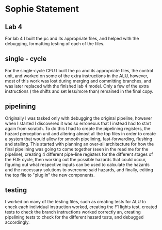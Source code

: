 # Sophie Statement

##  Lab 4
For lab 4 I built the pc and its appropriate files, and helped with the debugging, formatting testing of each of the files.

## single - cycle
For the single-cycle CPU I built the pc and its appropriate files, the control unit, and worked on some of the extra instructions in the ALU, however, most of this work was lost during merging and committing branches, and was later replaced with the finished lab 4 model. Only a few of the extra instructions ( the shifts and set less/more than) remained in the final copy.
## pipelining
Originally I was tasked only with debugging the original pipeline, however when I started I discovered it was so erroneous that I instead had to start again from scratch. To do this I had to create the pipelining registers, the hazard perception unit and altering almost all the top files in order to create a system that would allow for smooth pipelining, fast-forwarding, flushing and stalling.  This started with planning an over-all architecture for how the final pipelining was going to come together (seen in the read me for the pipeline), creating 4 different pipe-line registers for the different stages of the FDE cycle,  then working out the possible hazards that could occur, figuring out what respective inputs can be used to calculate the hazards and the necessary solutions to overcome said hazards, and finally, editing the top file to "plug in" the new components.

## testing
I worked on many of the testing files, such as creating tests for ALU to check each individual instruction worked, creating the F1 lights test, created tests to check the branch instructions worked correctly an, creating pipelining tests to check for the different hazard tests, and debugged accordingly.
